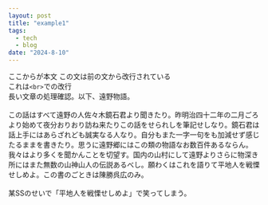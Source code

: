 ```yaml
---
layout: post
title: "example1"
tags:
  - tech
  - blog
date: "2024-8-10"
---
```

ここからが本文  この文は前の文から改行されている<br>これは`<br>`での改行<br>長い文章の処理確認。以下、遠野物語。<br><br>
この話はすべて遠野の人佐々木鏡石君より聞きたり。昨明治四十二年の二月ごろより始めて夜分おりおり訪ね来たりこの話をせられしを筆記せしなり。鏡石君は話上手にはあらざれども誠実なる人なり。自分もまた一字一句をも加減せず感じたるままを書きたり。思うに遠野郷にはこの類の物語なお数百件あるならん。我々はより多くを聞かんことを切望す。国内の山村にして遠野よりさらに物深き所にはまた無数の山神山人の伝説あるべし。願わくはこれを語りて平地人を戦慄せしめよ。この書のごときは陳勝呉広のみ。<br><br>某SSのせいで「平地人を戦慄せしめよ」で笑ってしまう。
